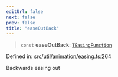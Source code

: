```yaml
---
editUrl: false
next: false
prev: false
title: "easeOutBack"
---
```


> `const` **easeOutBack**: [`TEasingFunction`](/api/fabric/namespaces/util/type-aliases/teasingfunction/)

Defined in: [src/util/animation/easing.ts:264](https://github.com/fabricjs/fabric.js/blob/8748628df7e9de00ba77413bfc3ad9e9fe9d4f30/src/util/animation/easing.ts#L264)

Backwards easing out
